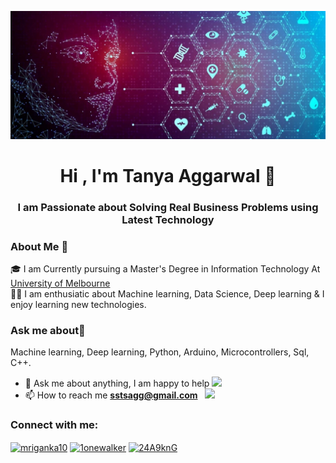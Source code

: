 ![](https://github.com/TanyaAggrawal/TanyaAggrawal/blob/main/Untitled%20design.jpg)
<h1 align="center">Hi , I'm Tanya Aggarwal 👋</h1>
<h3 align="center">I am Passionate about Solving Real Business Problems using Latest Technology</h3>

### About Me 🚀
🎓 I am Currently pursuing a Master's Degree in Information Technology At [University of Melbourne](https://www.unimelb.edu.au/) </br>
👨‍💻  I am enthusiatic about Machine learning, Data Science, Deep learning & I enjoy learning new technologies. </br>

### Ask me about💬  
Machine learning, Deep learning, Python, Arduino, Microcontrollers, Sql, C++.

- 💬 Ask me about anything, I am happy to help <img width="15" src="https://i.gifer.com/origin/b3/b34dc1592ae8556da933835c0d532738_w200.webp">
- 📫 How to reach me **sstsagg@gmail.com** &nbsp; <img width="15" src="https://i.gifer.com/origin/b3/b34dc1592ae8556da933835c0d532738_w200.webp">

<h3 align="left">Connect with me:</h3>
<p align="left">
<a href="https://www.linkedin.com/in/tanya-aggarwal13/" target="blank"><img align="center" src="https://raw.githubusercontent.com/rahuldkjain/github-profile-readme-generator/master/src/images/icons/Social/linked-in-alt.svg" alt="mriganka10" height="30" width="40" /></a>
<a href="https://www.hackerrank.com/profile/tanya_1305" target="blank"><img align="center" src="https://raw.githubusercontent.com/rahuldkjain/github-profile-readme-generator/master/src/images/icons/Social/hackerrank.svg" alt="1onewalker" height="30" width="40" /></a>
<a href="https://discord.com/channels/@me" target="blank"><img align="center" src="https://raw.githubusercontent.com/rahuldkjain/github-profile-readme-generator/master/src/images/icons/Social/discord.svg" alt="24A9knG" height="30" width="40" /></a>
</p>



<!--
**TanyaAggrawal/TanyaAggrawal** is a ✨ _special_ ✨ repository because its `README.md` (this file) appears on your GitHub profile.

Here are some ideas to get you started:

- 🔭 I’m currently working on ...
- 🌱 I’m currently learning ...
- 👯 I’m looking to collaborate on ...
- 🤔 I’m looking for help with ...
- 💬 Ask me about ...
- 📫 How to reach me: ...
- 
- ⚡ Fun fact: ...
-->
